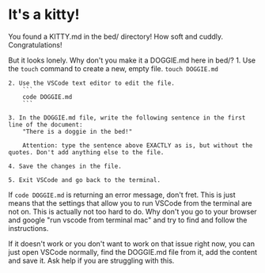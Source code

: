 # It's a kitty!

You found a KITTY.md in the bed/ directory! How soft and cuddly. Congratulations!

But it looks lonely. Why don't you make it a DOGGIE.md here in bed/?
	1. Use the ``touch`` command to create a new, empty file.
		```
		touch DOGGIE.md
		```

	2. Use the VSCode text editor to edit the file.
		```
		code DOGGIE.md
		```

	3. In the DOGGIE.md file, write the following sentence in the first line of the document:
		"There is a doggie in the bed!"

		Attention: type the sentence above EXACTLY as is, but without the quotes. Don't add anything else to the file.

	4. Save the changes in the file.

	5. Exit VSCode and go back to the terminal.

If ``code DOGGIE.md`` is returning an error message, don't fret. This is just means that the settings that allow you to run VSCode from the terminal are not on. This is actually not too hard to do. Why don't you go to your browser and google "run vscode from terminal mac" and try to find and follow the instructions.

If it doesn't work or you don't want to work on that issue right now, you can just open VSCode normally, find the DOGGIE.md file from it, add the content and save it. Ask help if you are struggling with this.
